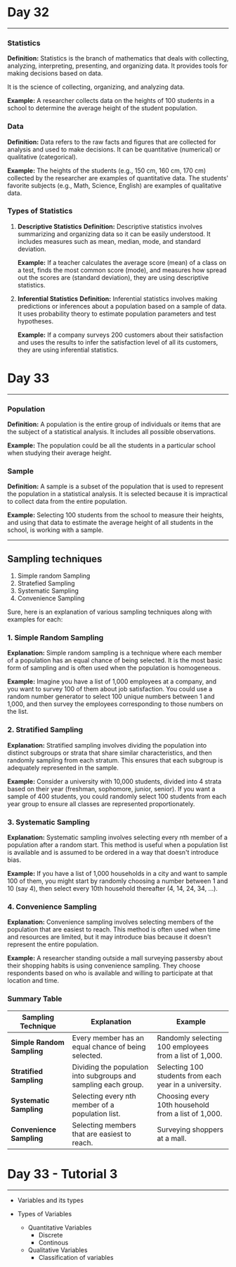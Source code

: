 # Day 32
---
### Statistics
**Definition:**
Statistics is the branch of mathematics that deals with collecting, analyzing, interpreting, presenting, and organizing data. It provides tools for making decisions based on data.

It is the science of collecting, organizing, and analyzing data.

**Example:**
A researcher collects data on the heights of 100 students in a school to determine the average height of the student population.

### Data
**Definition:**
Data refers to the raw facts and figures that are collected for analysis and used to make decisions. It can be quantitative (numerical) or qualitative (categorical).

**Example:**
The heights of the students (e.g., 150 cm, 160 cm, 170 cm) collected by the researcher are examples of quantitative data. The students' favorite subjects (e.g., Math, Science, English) are examples of qualitative data.

### Types of Statistics

1. **Descriptive Statistics**
   **Definition:**
   Descriptive statistics involves summarizing and organizing data so it can be easily understood. It includes measures such as mean, median, mode, and standard deviation.

   **Example:**
   If a teacher calculates the average score (mean) of a class on a test, finds the most common score (mode), and measures how spread out the scores are (standard deviation), they are using descriptive statistics.

2. **Inferential Statistics**
   **Definition:**
   Inferential statistics involves making predictions or inferences about a population based on a sample of data. It uses probability theory to estimate population parameters and test hypotheses.

   **Example:**
   If a company surveys 200 customers about their satisfaction and uses the results to infer the satisfaction level of all its customers, they are using inferential statistics.

# Day 33
---

### Population
**Definition:**
A population is the entire group of individuals or items that are the subject of a statistical analysis. It includes all possible observations.

**Example:**
The population could be all the students in a particular school when studying their average height.

### Sample
**Definition:**
A sample is a subset of the population that is used to represent the population in a statistical analysis. It is selected because it is impractical to collect data from the entire population.

**Example:**
Selecting 100 students from the school to measure their heights, and using that data to estimate the average height of all students in the school, is working with a sample.

---

## Sampling techniques
1. Simple random Sampling
2. Stratefied Sampling
3. Systematic Sampling
4. Convenience Sampling

Sure, here is an explanation of various sampling techniques along with examples for each:

### 1. Simple Random Sampling
**Explanation:**
Simple random sampling is a technique where each member of a population has an equal chance of being selected. It is the most basic form of sampling and is often used when the population is homogeneous.

**Example:**
Imagine you have a list of 1,000 employees at a company, and you want to survey 100 of them about job satisfaction. You could use a random number generator to select 100 unique numbers between 1 and 1,000, and then survey the employees corresponding to those numbers on the list.

### 2. Stratified Sampling
**Explanation:**
Stratified sampling involves dividing the population into distinct subgroups or strata that share similar characteristics, and then randomly sampling from each stratum. This ensures that each subgroup is adequately represented in the sample.

**Example:**
Consider a university with 10,000 students, divided into 4 strata based on their year (freshman, sophomore, junior, senior). If you want a sample of 400 students, you could randomly select 100 students from each year group to ensure all classes are represented proportionately.

### 3. Systematic Sampling
**Explanation:**
Systematic sampling involves selecting every nth member of a population after a random start. This method is useful when a population list is available and is assumed to be ordered in a way that doesn't introduce bias.

**Example:**
If you have a list of 1,000 households in a city and want to sample 100 of them, you might start by randomly choosing a number between 1 and 10 (say 4), then select every 10th household thereafter (4, 14, 24, 34, ...).

### 4. Convenience Sampling
**Explanation:**
Convenience sampling involves selecting members of the population that are easiest to reach. This method is often used when time and resources are limited, but it may introduce bias because it doesn't represent the entire population.

**Example:**
A researcher standing outside a mall surveying passersby about their shopping habits is using convenience sampling. They choose respondents based on who is available and willing to participate at that location and time.

### Summary Table

| Sampling Technique      | Explanation                                                      | Example                                                   |
|-------------------------|------------------------------------------------------------------|-----------------------------------------------------------|
| **Simple Random Sampling** | Every member has an equal chance of being selected.              | Randomly selecting 100 employees from a list of 1,000.     |
| **Stratified Sampling**     | Dividing the population into subgroups and sampling each group. | Selecting 100 students from each year in a university.     |
| **Systematic Sampling**     | Selecting every nth member of a population list.                | Choosing every 10th household from a list of 1,000.        |
| **Convenience Sampling**    | Selecting members that are easiest to reach.                    | Surveying shoppers at a mall.                              |




# Day 33 - Tutorial 3 
---

- Variables and its types


-  Types of Variables
   -  Quantitative Variables
      -  Discrete
      -  Continous
    - Qualitative Variables
      - Classification of variables 